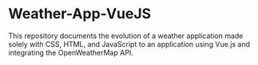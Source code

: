 # Weather-App-VueJS
This repository documents the evolution of a weather application made solely with CSS, HTML, and JavaScript to an application using Vue.js and integrating the OpenWeatherMap API.
